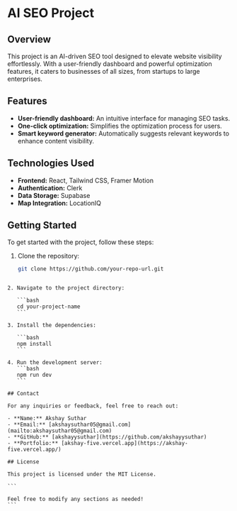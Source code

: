 # AI SEO Project

## Overview

This project is an AI-driven SEO tool designed to elevate website visibility effortlessly. With a user-friendly dashboard and powerful optimization features, it caters to businesses of all sizes, from startups to large enterprises.

## Features

- **User-friendly dashboard:** An intuitive interface for managing SEO tasks.
- **One-click optimization:** Simplifies the optimization process for users.
- **Smart keyword generator:** Automatically suggests relevant keywords to enhance content visibility.

## Technologies Used

- **Frontend:** React, Tailwind CSS, Framer Motion
- **Authentication:** Clerk
- **Data Storage:** Supabase
- **Map Integration:** LocationIQ

## Getting Started

To get started with the project, follow these steps:

1. Clone the repository:
   ```bash
   git clone https://github.com/your-repo-url.git
   ```
````

2. Navigate to the project directory:

   ```bash
   cd your-project-name
   ```

3. Install the dependencies:

   ```bash
   npm install
   ```

4. Run the development server:
   ```bash
   npm run dev
   ```

## Contact

For any inquiries or feedback, feel free to reach out:

- **Name:** Akshay Suthar
- **Email:** [akshaysuthar05@gmail.com](mailto:akshaysuthar05@gmail.com)
- **GitHub:** [akshayysuthar](https://github.com/akshayysuthar)
- **Portfolio:** [akshay-five.vercel.app](https://akshay-five.vercel.app/)

## License

This project is licensed under the MIT License.

```

Feel free to modify any sections as needed!
```
